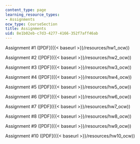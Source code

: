 ```yaml
---
content_type: page
learning_resource_types:
- Assignments
ocw_type: CourseSection
title: Assignments
uid: 8e1b02eb-c7d3-4277-4166-352f7aff46ab
---
```


Assignment #1 ([PDF]({{< baseurl >}}/resources/hw1_ocw))

Assignment #2 ([PDF]({{< baseurl >}}/resources/hw2_ocw))

Assignment #3 ([PDF]({{< baseurl >}}/resources/hw3_ocw))

Assignment #4 ([PDF]({{< baseurl >}}/resources/hw4_ocw))

Assignment #5 ([PDF]({{< baseurl >}}/resources/hw5_ocw))

Assignment #6 ([PDF]({{< baseurl >}}/resources/hw6_ocw))

Assignment #7 ([PDF]({{< baseurl >}}/resources/hw7_ocw))

Assignment #8 ([PDF]({{< baseurl >}}/resources/hw8_ocw))

Assignment #9 ([PDF]({{< baseurl >}}/resources/hw9_ocw))

Assignment #10 ([PDF]({{< baseurl >}}/resources/hw10_ocw))
